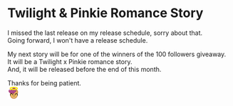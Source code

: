 # Twilight & Pinkie Romance Story

I missed the last release on my release schedule, sorry about that.  
Going forward, I won't have a release schedule.

My next story will be for one of the winners of the 100 followers giveaway.  
It will be a Twilight x Pinkie romance story.  
And, it will be released before the end of this month.

Thanks for being patient.  
![:scootangel:](../../../emotes/scootangel.png)
